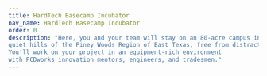 ```yaml
---
title: HardTech Basecamp Incubator
nav_name: HardTech Basecamp Incubator
order: 0
description: "Here, you and your team will stay on an 80-acre campus in the
quiet hills of the Piney Woods Region of East Texas, free from distraction.
You'll work on your project in an equipment-rich environment
with PCDworks innovation mentors, engineers, and tradesmen."
---
```

<text-image image="/images/services/hardtech-basecamp-incubator/htbc-1.png">
<template v-slot:primary>

## To reach startup success,
# Start here

A basecamp is a strategic spot on a mountain
that gives the bold souls daring to reach the
summit a place to prepare themselves and their
gear for the journey. The basecamp doesn't get
climbers to the top of the mountain, but instead
prepares them for the trials ahead, de-risking the
venture to ensure success. Just ask the [founders of Renewell.](https://www.renewellenergy.com/)

**You'll find our HardTech Basecamp functions in much the same way.**

Here, you and your team will stay on an 80-acre campus in the quiet hills of
the Piney Woods Region of East Texas, free from distraction. You'll work on
your project in an equipment-rich environment with PCDworks innovation
mentors, engineers, and tradesmen. Each one available 24/7 to help you
design and build your “hard” physical innovation. Every day, you'll learn, fail
fast, and push forward while avoiding pitfalls.

Since focused, full immersion is the fastest path to success, you can plan to stay a while.
You'll dwell in a comfortable guest house on our beautiful
campus where you'll live and eat with the founders and other entrepreneurs
as family to foster team building and nurture creative problem-solving. The
entire experience is designed to focus the spirit of creativity and
camaraderie and accelerate your project to the next stage.

</template>
</text-image>

<text-image image="/images/services/hardtech-basecamp-incubator/happy-campers.webp" order="it">
<template v-slot:primary>

## We strive to make
# Campers happy

HardTech Basecamp teams with PCDworks where our engineers work every
day in the product development business. You'll have access to these
professionals as well as to our facilities. This includes a machine shop
workspace, office space to continue to work on the “paperwork” part of your
project, and conference rooms for team meetings.

You also have access to our engineering and office software, our video studio, 3D printing,
prototyping equipment, and testing hardware, which can save you precious time and
capital. There's even a gym and a game room to go along with 8 guest
rooms with private bathrooms and queen size beds. In short, we have
everything you need to be a happy—and highly productive—camper.

</template>
</text-image>

<text-image image="/images/services/hardtech-basecamp-incubator/pack.webp">
<template v-slot:primary>

## Here's what separates us from
# The pack

Most incubators or accelerators provide office space and mentoring that
target early business development challenges. Things like market analysis,
financial modeling, pitch development, and business model refinement.

But, to maximize valuation, your startup must also make significant strides
in developing your technology. HardTech Basecamp enables you to move
quickly through technology readiness levels, develop robust solutions, and
use capital efficiently.

How? With our expertise in electrical, mechanical, and software engineering;
as well as material science and mathematical and multi-physics modeling.
With our ability to conduct testing and certification up to (1A), Intrinsically
Safe UL levels. And with our Design for Manufacturing (DFM) experience
and manufacturing and sourcing connections in China, Romania, Germany,
and the US.

Once your initial prototype is built and tested, tap into our 25 years of
commercialization experience to help with what Thomas Edison called the
“99% Perspiration” part of innovation, which is bringing your product into the
marketplace.

This broad set of capabilities, coupled with our diverse a skill set, is what
allows us to help you get your product to market fast.

</template>
</text-image>

<text-image-tint image="/images/services/hardtech-basecamp-incubator/htbc-4.webp">
<template v-slot:left>

## Is HardTech Basecamp
# RIGHT FOR YOU?

**Chances are we're a good fit, if:**

* Your idea or product is predominantly a physical “hardtech” product, though we do electronics, hardware and software well.
* Your idea has been externally vetted (Accelerator, Award based competition, Awarded a Grant, Other Incubator, Entrepreneurial Program)
* Your group has a vetted idea but needs help designing or building the prototype
* You're passionate and motivated about innovation and technology
* You're willing to put skin in the game, meaning you're able to come with some initial
funding which may be augmented by our investors, depending on where you are in your
development process and the strength of your “pitch”

</template>
</text-image-tint>